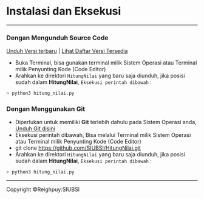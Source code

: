 # Instalasi dan Eksekusi
***

### Dengan Mengunduh Source Code

[Unduh Versi terbaru](https://github.com/SIUBSI/HitungNilai/releases/tag/v1.0.0) | [Lihat Daftar Versi Tersedia](https://github.com/SIUBSI/HitungNilai/releases/)

- Buka Terminal, bisa gunakan terminal milik Sistem Operasi atau Terminal milik Penyunting Kode (Code Editor)
- Arahkan ke direktori `HitungNilai` yang baru saja diunduh, jika posisi sudah dalam **HitungNilai**, `Eksekusi perintah dibawah` :
```py
> python3 hitung_nilai.py
```

### Dengan Menggunakan Git

- Diperlukan untuk memiliki **Git** terlebih dahulu pada Sistem Operasi anda, [Unduh Git disini](https://git-scm.com/downloads)
- Eksekusi perintah dibawah, Bisa melalui Terminal milik Sistem Operasi atau Terminal milik Penyunting Kode (Code Editor)
- git clone https://github.com/SIUBSI/HitungNilai.git
- Arahkan ke direktori `HitungNilai` yang baru saja diunduh, jika posisi sudah dalam **HitungNilai**, `Eksekusi perintah dibawah` :
```py
> python3 hitung_nilai.py
```


***
Copyright &copy;Reighpuy:SIUBSI